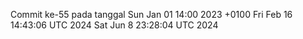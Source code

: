 Commit ke-55 pada tanggal Sun Jan 01 14:00 2023 +0100
Fri Feb 16 14:43:06 UTC 2024
Sat Jun  8 23:28:04 UTC 2024
